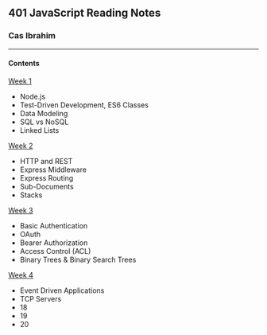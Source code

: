 ## 401 JavaScript Reading Notes
### Cas Ibrahim

***

#### Contents

[Week 1](https://github.com/Ibrahim-401-Advanced-Javascript/401-JS-ReadingNotes/blob/master/Week1.md)
  * Node.js
  * Test-Driven Development, ES6 Classes
  * Data Modeling
  * SQL vs NoSQL
  * Linked Lists
  
[Week 2](https://github.com/Ibrahim-401-Advanced-Javascript/401-JS-ReadingNotes/blob/master/Week2.md)
  * HTTP and REST
  * Express Middleware
  * Express Routing
  * Sub-Documents
  * Stacks

[Week 3](https://github.com/Ibrahim-401-Advanced-Javascript/401-JS-ReadingNotes/blob/master/Week3.md)
  * Basic Authentication
  * OAuth
  * Bearer Authorization
  * Access Control (ACL)
  * Binary Trees & Binary Search Trees

[Week 4](https://github.com/Ibrahim-401-Advanced-Javascript/401-JS-ReadingNotes/blob/master/Week4.md)
  * Event Driven Applications
  * TCP Servers
  * 18
  * 19
  * 20
